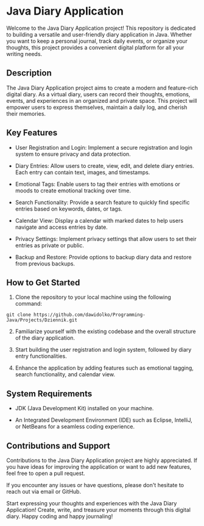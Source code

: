 # Java Diary Application

Welcome to the Java Diary Application project! This repository is dedicated to building a versatile and user-friendly diary application in Java. Whether you want to keep a personal journal, track daily events, or organize your thoughts, this project provides a convenient digital platform for all your writing needs.

## Description

The Java Diary Application project aims to create a modern and feature-rich digital diary. As a virtual diary, users can record their thoughts, emotions, events, and experiences in an organized and private space. This project will empower users to express themselves, maintain a daily log, and cherish their memories.

## Key Features

- User Registration and Login: Implement a secure registration and login system to ensure privacy and data protection.

- Diary Entries: Allow users to create, view, edit, and delete diary entries. Each entry can contain text, images, and timestamps.

- Emotional Tags: Enable users to tag their entries with emotions or moods to create emotional tracking over time.

- Search Functionality: Provide a search feature to quickly find specific entries based on keywords, dates, or tags.

- Calendar View: Display a calendar with marked dates to help users navigate and access entries by date.

- Privacy Settings: Implement privacy settings that allow users to set their entries as private or public.

- Backup and Restore: Provide options to backup diary data and restore from previous backups.

## How to Get Started

1. Clone the repository to your local machine using the following command:
```
git clone https://github.com/dawidolko/Programming-Java/Projects/Dziennik.git
```

2. Familiarize yourself with the existing codebase and the overall structure of the diary application.

3. Start building the user registration and login system, followed by diary entry functionalities.

4. Enhance the application by adding features such as emotional tagging, search functionality, and calendar view.

## System Requirements

- JDK (Java Development Kit) installed on your machine.

- An Integrated Development Environment (IDE) such as Eclipse, IntelliJ, or NetBeans for a seamless coding experience.

## Contributions and Support

Contributions to the Java Diary Application project are highly appreciated. If you have ideas for improving the application or want to add new features, feel free to open a pull request.

If you encounter any issues or have questions, please don't hesitate to reach out via email or GitHub.

Start expressing your thoughts and experiences with the Java Diary Application! Create, write, and treasure your moments through this digital diary. Happy coding and happy journaling!
